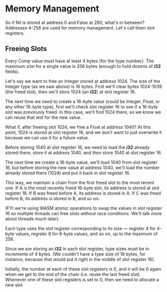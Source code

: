 # Memory Management

So if Nil is stored at address 0 and False at 260, what's in between? Addresses 4-256 are used for memory management. Let's call them slot registers.

## Freeing Slots

Every Comp value must have at least 4 bytes (for the type number). The maximum size for a single value is 256 bytes (enough to hold dozens of **i32** fields).

Let's say we want to free an Integer stored at address 1024. The size of the Integer type (as we saw above) is 16 bytes. First we'll clear bytes 1024-1039 (the freed slot), then we'll store 1024 (an **i32**) at slot register 16.

The next time we need to create a 16-byte value (could be Integer, Float, or any other 16-byte type), first we'll check slot register 16 to see if a 16-byte slot was previously freed. In this case, we'll find 1024 there, so we know we can reuse that slot for the new value.

What if, after freeing slot 1024, we free a Float at address 1040? At this point, 1024 is stored at slot register 16, and we don't want to just overwrite it because we can use it for a future value.

Before storing 1040 at slot register 16, we need to load the **i32** already stored there, store *it* at address 1040, and *then* store 1040 at slot register 16.

The next time we create a 16-byte value, we'll load 1040 from slot register 16, but before storing the new value at address 1040, we'll load the number already stored there (1024) and put it back in slot register 16.

This way, we maintain a chain from the first freed slot to the most recent one. If A is the most recently freed 16-byte slot, its address is stored at slot register 16. If B was freed before A, its address is stored in A. If C was freed before B, its address is stored in B, and so on.

(FYI we're using WASM atomic operations to swap the values in slot register 16 so multiple threads can free slots without race conditions. We'll talk more about threads much later).

Each type uses the slot register corresponding to its size — register 4 for 4-byte values, register 8 for 8-byte values, and so on, up to the maximum of 256.

Since we are storing an **i32** in each slot register, type sizes must be in increments of 4 bytes. (We couldn't have a type size of 18 bytes, for instance, because that would put it right in the middle of slot register 16).

Initially, the number at each of these slot registers is 0, and it will be 0 again when we get to the end of the chain (i.e. reuse the last freed slot). Whenever one of these slot registers is set to 0, then we need to allocate a new slot.
